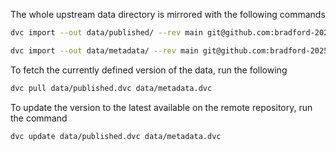 The whole upstream data directory is mirrored with the following commands

```sh
dvc import --out data/published/ --rev main git@github.com:bradford-2025/open-data-pipelines data/processed/

dvc import --out data/metadata/ --rev main git@github.com:bradford-2025/open-data-pipelines data/metadata/processed/
```

To fetch the currently defined version of the data, run the following

```sh
dvc pull data/published.dvc data/metadata.dvc
```

To update the version to the latest available on the remote repository, run the command

```sh
dvc update data/published.dvc data/metadata.dvc
```

